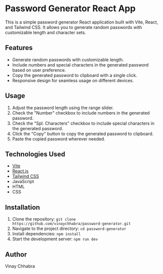 # Password Generator React App

This is a simple password generator React application built with Vite, React, and Tailwind CSS. It allows you to generate random passwords with customizable length and character sets.

## Features

- Generate random passwords with customizable length.
- Include numbers and special characters in the generated password based on user preference.
- Copy the generated password to clipboard with a single click.
- Responsive design for seamless usage on different devices.

## Usage

1. Adjust the password length using the range slider.
2. Check the "Number" checkbox to include numbers in the generated password.
3. Check the "Spl. Characters" checkbox to include special characters in the generated password.
4. Click the "Copy" button to copy the generated password to clipboard.
5. Paste the copied password wherever needed.

## Technologies Used

- [Vite](https://vitejs.dev/)
- [React.js](https://reactjs.org/)
- [Tailwind CSS](https://tailwindcss.com/)
- JavaScript
- HTML
- CSS

## Installation

1. Clone the repository: `git clone https://github.com/vinaychhabra/password-generator.git`
2. Navigate to the project directory: `cd password-generator`
3. Install dependencies: `npm install`
4. Start the development server: `npm run dev`

## Author

Vinay Chhabra


